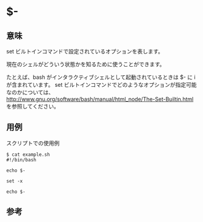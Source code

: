 # $-

## 意味

set ビルトインコマンドで設定されているオプションを表します。

現在のシェルがどういう状態かを知るために使うことができます。

たとえば、bash がインタラクティブシェルとして起動されているときは $- に i が含まれています。
set ビルトインコマンドでどのようなオプションが指定可能なのかについては、
http://www.gnu.org/software/bash/manual/html_node/The-Set-Builtin.html
を参照してください。


## 用例

スクリプトでの使用例

    $ cat example.sh
    #!/bin/bash

    echo $-

    set -x

    echo $-



## 参考


